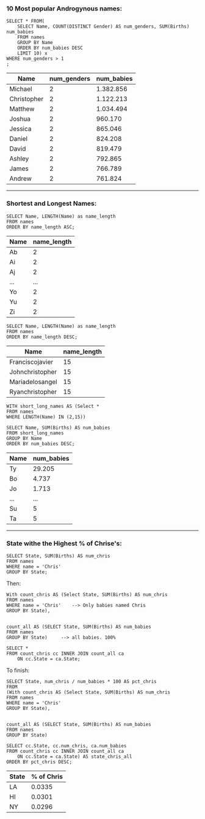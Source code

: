 ### 10 Most popular Androgynous names:

```
SELECT * FROM(
	SELECT Name, COUNT(DISTINCT Gender) AS num_genders, SUM(Births) num_babies
	FROM names
	GROUP BY Name
	ORDER BY num_babies DESC
	LIMIT 10) x
WHERE num_genders > 1
;
```
| Name	 | num_genders	 |num_babies |
|--|--|--|
|  Michael	| 2 | 1.382.856
| Christopher	 |  2| 1.122.213
| Matthew	 | 2 | 1.034.494
|  Joshua	|  2| 960.170
| Jessica	 |  2| 865.046
| Daniel	 |  2| 824.208
|  David	|  2| 819.479
| Ashley	 |  2| 792.865
|  James	|  2| 766.789
| Andrew	 |  2| 761.824

---

### Shortest and Longest Names:

```
SELECT Name, LENGTH(Name) as name_length
FROM names
ORDER BY name_length ASC;

```
|Name	  | name_length |
|--|--|
| Ab	 | 2 |
| Ai	 | 2 |
| Aj	 | 2 |
| ... | ... |
| Yo	 | 2 |
| Yu	 | 2 |
| Zi	 | 2 |**

```
SELECT Name, LENGTH(Name) as name_length
FROM names
ORDER BY name_length DESC;
```
| Name	 | name_length |
|--|--|
| Franciscojavier	 | 15 |
| Johnchristopher	 | 15 |
|  Mariadelosangel	|  15|
|  Ryanchristopher	| 15 |

```
WITH short_long_names AS (Select *
FROM names
WHERE LENGTH(Name) IN (2,15))

SELECT Name, SUM(Births) AS num_babies
FROM short_long_names
GROUP BY Name
ORDER BY num_babies DESC;
```

|  Name	| num_babies |
|--|--|
| Ty	 |  29.205|
| Bo	 |  4.737|
| Jo	 | 1.713 |
| ... | ... |
| Su | 5 |
| Ta |5  |

---

### State withe the Highest % of Chrise's:

```
SELECT State, SUM(Births) AS num_chris
FROM names
WHERE name = 'Chris'
GROUP BY State;
```
Then:
```
With count_chris AS (Select State, SUM(Births) AS num_chris
FROM names
WHERE name = 'Chris' 	--> Only babies named Chris
GROUP BY State),


count_all AS (SELECT State, SUM(Births) AS num_babies
FROM names
GROUP BY State) 	--> all babies. 100%

SELECT *
FROM count_chris cc INNER JOIN count_all ca
	ON cc.State = ca.State;
```
To finish:
```
SELECT State, num_chris / num_babies * 100 AS pct_chris 
FROM  
(With count_chris AS (Select State, SUM(Births) AS num_chris
FROM names
WHERE name = 'Chris'
GROUP BY State),


count_all AS (SELECT State, SUM(Births) AS num_babies
FROM names
GROUP BY State)

SELECT cc.State, cc.num_chris, ca.num_babies
FROM count_chris cc INNER JOIN count_all ca
	ON cc.State = ca.State) AS state_chris_all
ORDER BY pct_chris DESC;
```

| State	 | % of Chris|
|--|--|
|LA	  | 0.0335 |
| HI	 | 0.0301 |
| NY	 | 0.0296 |
